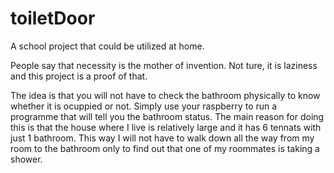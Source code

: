# toiletDoor
A school project that could be utilized at home.

People say that necessity is the mother of invention. Not ture, it is laziness and this project is a proof of that.

The idea is that you will not have to check the bathroom physically to know whether it is ocuppied or not. Simply use your raspberry to run a programme that will tell you the bathroom status. The main reason for doing this is that the house where I live is relatively large and it has 6 tennats with just 1 bathroom. This way I will not have to walk down all the way from my room to the bathroom only to find out that one of my roommates is taking a shower. 
